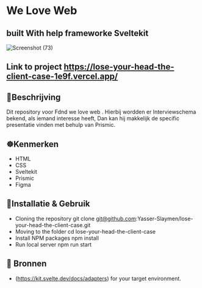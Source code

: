 # We Love Web
## built With help frameworke Sveltekit
![Screenshot (73)](https://user-images.githubusercontent.com/90189815/205488279-1064c0a9-d95b-491b-bd45-f107adae5428.png)

## Link to project https://lose-your-head-the-client-case-1e9f.vercel.app/


## 🧭Beschrijving
Dit repository voor Fdnd we love web . Hierbij wordden er Interviewschema bekend, als iemand interesse heeft, Dan kan hij makkelijk de specific presentatie vinden met behulp van  Prismic.




## ☸️Kenmerken
* HTML
* CSS
* Sveltekit
* Prismic
* Figma


## 🧭Installatie & Gebruik
* Cloning the repository
git clone git@github.com:Yasser-Slaymen/lose-your-head-the-client-case.git
* Moving to the folder
cd lose-your-head-the-client-case
* Install NPM packages
npm install
* Run local server
npm run start

## 🧭 Bronnen

* (https://kit.svelte.dev/docs/adapters) for your target environment.
